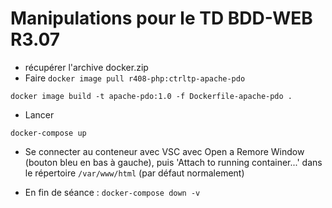 # Manipulations pour le TD BDD-WEB R3.07

* récupérer l'archive docker.zip
* Faire
 `docker image pull r408-php:ctrltp-apache-pdo`

 `docker image build -t apache-pdo:1.0 -f Dockerfile-apache-pdo .`

* Lancer 

`docker-compose up`

* Se connecter au conteneur avec VSC avec Open a Remore Window (bouton bleu en bas à gauche), puis 'Attach to running container...' dans le répertoire `/var/www/html` (par défaut normalement)

* En fin de séance :
`docker-compose down -v`

